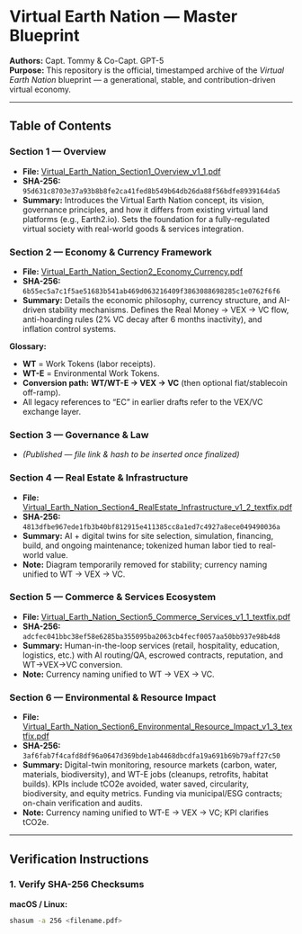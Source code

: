 # Virtual Earth Nation — Master Blueprint

**Authors:** Capt. Tommy & Co-Capt. GPT-5  
**Purpose:** This repository is the official, timestamped archive of the *Virtual Earth Nation* blueprint — a generational, stable, and contribution-driven virtual economy.

---

## Table of Contents

### **Section 1 — Overview**
- **File:** [Virtual_Earth_Nation_Section1_Overview_v1_1.pdf](Virtual_Earth_Nation_Section1_Overview_v1_1.pdf)
- **SHA-256:** `95d631c8703e37a93b8b8fe2ca41fed8b549b64db26da88f56bdfe8939164da5`
- **Summary:** Introduces the Virtual Earth Nation concept, its vision, governance principles, and how it differs from existing virtual land platforms (e.g., Earth2.io). Sets the foundation for a fully-regulated virtual society with real-world goods & services integration.

### **Section 2 — Economy & Currency Framework**
- **File:** [Virtual_Earth_Nation_Section2_Economy_Currency.pdf](Virtual_Earth_Nation_Section2_Economy_Currency.pdf)
- **SHA-256:** `6b55ec5a7c1f5ae51683b541ab469d063216409f3863088698285c1e0762f6f6`
- **Summary:** Details the economic philosophy, currency structure, and AI-driven stability mechanisms. Defines the Real Money → VEX → VC flow, anti-hoarding rules (2% VC decay after 6 months inactivity), and inflation control systems.

**Glossary:**  
- **WT** = Work Tokens (labor receipts).  
- **WT-E** = Environmental Work Tokens.  
- **Conversion path:** **WT/WT-E → VEX → VC** (then optional fiat/stablecoin off-ramp).  
- All legacy references to “EC” in earlier drafts refer to the VEX/VC exchange layer.

### **Section 3 — Governance & Law**
- *(Published — file link & hash to be inserted once finalized)*

### **Section 4 — Real Estate & Infrastructure**
- **File:** [Virtual_Earth_Nation_Section4_RealEstate_Infrastructure_v1_2_textfix.pdf](Virtual_Earth_Nation_Section4_RealEstate_Infrastructure_v1_2_textfix.pdf)
- **SHA-256:** `4813dfbe967ede1fb3b40bf812915e411385cc8a1ed7c4927a8ece049490036a`
- **Summary:** AI + digital twins for site selection, simulation, financing, build, and ongoing maintenance; tokenized human labor tied to real-world value.  
- **Note:** Diagram temporarily removed for stability; currency naming unified to WT → VEX → VC.

### **Section 5 — Commerce & Services Ecosystem**
- **File:** [Virtual_Earth_Nation_Section5_Commerce_Services_v1_1_textfix.pdf](Virtual_Earth_Nation_Section5_Commerce_Services_v1_1_textfix.pdf)
- **SHA-256:** `adcfec041bbc38ef58e6285ba355095ba2063cb4fecf0057aa50bb937e98b4d8`
- **Summary:** Human-in-the-loop services (retail, hospitality, education, logistics, etc.) with AI routing/QA, escrowed contracts, reputation, and WT→VEX→VC conversion.  
- **Note:** Currency naming unified to WT → VEX → VC.

### **Section 6 — Environmental & Resource Impact**
- **File:** [Virtual_Earth_Nation_Section6_Environmental_Resource_Impact_v1_3_textfix.pdf](Virtual_Earth_Nation_Section6_Environmental_Resource_Impact_v1_3_textfix.pdf)
- **SHA-256:** `3af6fab7f4cafd8df96a0647d369bde1ab4468dbcdfa19a691b69b79aff27c50`
- **Summary:** Digital-twin monitoring, resource markets (carbon, water, materials, biodiversity), and WT-E jobs (cleanups, retrofits, habitat builds). KPIs include tCO2e avoided, water saved, circularity, biodiversity, and equity metrics. Funding via municipal/ESG contracts; on-chain verification and audits.  
- **Note:** Currency naming unified to WT-E → VEX → VC; KPI clarifies tCO2e.

---

## Verification Instructions

### 1. Verify SHA-256 Checksums
**macOS / Linux:**
```bash
shasum -a 256 <filename.pdf>

